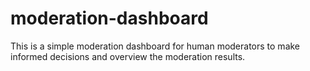# moderation-dashboard
This is a simple moderation dashboard for human moderators to make informed decisions and overview the moderation results.
